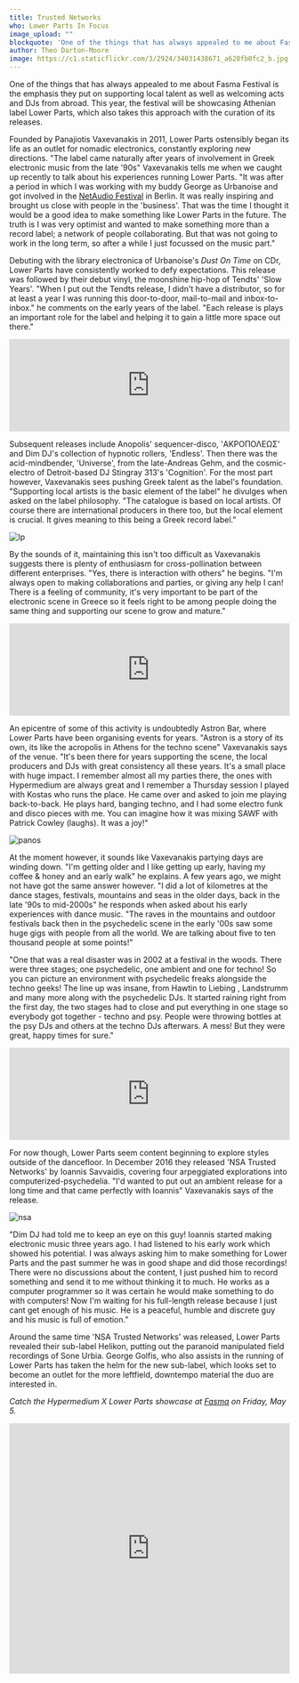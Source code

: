 ```yaml
---
title: Trusted Networks
who: Lower Parts In Focus
image_upload: ""
blockquote: 'One of the things that has always appealed to me about Fasma Festival is the emphasis they put on supporting local talent as well as welcoming acts and DJs from abroad. This year, the festival will be showcasing  Athenian label Lower Parts, which also takes this approach with the curation of its releases.'
author: Theo Darton-Moore
image: https://c1.staticflickr.com/3/2924/34031438671_a628fb0fc2_b.jpg
---
```

One of the things that has always appealed to me about Fasma Festival is the emphasis they put on supporting local talent as well as welcoming acts and DJs from abroad. This year, the festival will be showcasing  Athenian label Lower Parts, which also takes this approach with the curation of its releases.

Founded by Panajiotis Vaxevanakis in 2011, Lower Parts ostensibly began its life as an outlet for nomadic electronics, constantly exploring new directions. "The label came naturally after years of involvement in Greek electronic music from the late '90s" Vaxevanakis tells me when we caught up recently to talk about his experiences running Lower Parts. "It was after a period in which I was working with my buddy George as Urbanoise and got involved in the [NetAudio Festival](http://www.netaudioberlin.de/) in Berlin. It was really inspiring and brought us close with people in the 'business'. That was the time I thought it would be a good idea to make something like Lower Parts in the future. The truth is I was very optimist and wanted to make something more than a record label; a network of people collaborating. But that was not going to work in the long term, so after a while I just focussed on the music part."

 Debuting with the library electronica of Urbanoise's _Dust On Time_ on CDr, Lower Parts have consistently worked to defy expectations. This release was followed by their debut vinyl, the moonshine hip-hop of Tendts' 'Slow Years'. "When I put out the Tendts­ release, I didn't have a distributor, so for at least a year I was running this door-to-door, mail-to-mail and inbox-to-inbox." he comments on the early years of the label. "Each release is plays an important role for the label and helping it to gain a little more space out there."

<iframe width="100%" height="166" scrolling="no" frameborder="no" src="https://w.soundcloud.com/player/?url=https%3A//api.soundcloud.com/tracks/153675181&color=ff5500&auto_play=false&hide_related=false&show_comments=true&show_user=true&show_reposts=false"></iframe>

Subsequent releases include Anopolis' sequencer-disco, 'ΑΚΡΟΠΟΛΕΩΣ' and Dim DJ's collection of hypnotic rollers, 'Endless'. Then there was the acid-mindbender, 'Universe', from the late-Andreas Gehm, and the cosmic-electro of Detroit-based DJ Stingray 313's 'Cognition'. For the most part however, Vaxevanakis sees pushing Greek talent as the label's foundation. "Supporting local artists is the basic element of the label" he divulges when asked on the label philosophy. "The catalogue is based on local artists. Of course there are international producers in there too, but the local element is crucial. It gives meaning to this being a Greek record label." 

![lp](https://c1.staticflickr.com/3/2852/34162260845_ff8f6b6155_b.jpg)

By the sounds of it, maintaining this isn't too difficult as Vaxevanakis suggests there is plenty of enthusiasm for cross-pollination between different enterprises. "Yes, there is interaction with others" he begins. "I'm always open to making collaborations and parties, or giving any help I can!  There is a feeling of community, it's very important to be part of the electronic scene in Greece so it feels right to be among people doing the same thing and supporting our scene to grow and mature."

<iframe width="100%" height="166" scrolling="no" frameborder="no" src="https://w.soundcloud.com/player/?url=https%3A//api.soundcloud.com/tracks/190576327&color=ff5500&auto_play=false&hide_related=false&show_comments=true&show_user=true&show_reposts=false"></iframe>

An epicentre of some of this activity is undoubtedly Astron Bar, where Lower Parts have been organising events for years. "Astron is a story of its own, its like the acropolis in Athens for the techno scene" Vaxevanakis says of the venue. "It's been there for years supporting the scene, the local producers and DJs with great consistency all these years. It's a small place with huge impact. I remember almost all my parties there, the ones with Hypermedium are always great and I remember a Thursday session I played with Kostas who runs the place. He came over and asked to join me playing back-to-back. He plays hard, banging techno, and I had some electro funk and disco pieces with me. You can imagine how it was mixing SAWF with Patrick Cowley (laughs). It was a joy!"

![panos](https://c1.staticflickr.com/3/2829/34121409426_e90d1f3d83_b.jpg)

At the moment however, it sounds like Vaxevanakis partying days are winding down. "I'm getting older and I like getting up early, having my coffee & honey and an early walk" he explains. A few years ago, we might not have got the same answer however. "I did a lot of kilometres at the dance stages, festivals, mountains and seas in the older days, back in the late '90s to mid-2000s" he responds when asked about his early experiences with dance music. "The raves in the mountains and outdoor festivals  back then in the psychedelic scene in the early '00s saw some huge gigs with people from all the world. We are talking about five to ten thousand people at some points!"

"One that was a real disaster was in 2002 at a festival in the woods. There were three stages; one psychedelic, one ambient and one for techno! So you can picture an environment with psychedelic freaks alongside the techno geeks! The line up was insane, from Hawtin to Liebing , Landstrumm and many more along with the psychedelic DJs. It started raining right from the first day, the two stages had to close and put everything in one stage so everybody got together - techno and psy. People were throwing bottles at the psy DJs and others at the techno DJs afterwars. A mess! But they were great, happy times for sure."

<iframe width="100%" height="166" scrolling="no" frameborder="no" src="https://w.soundcloud.com/player/?url=https%3A//api.soundcloud.com/tracks/286124234&color=ff5500&auto_play=false&hide_related=false&show_comments=true&show_user=true&show_reposts=false"></iframe>

For now though, Lower Parts seem content beginning to explore styles outside of the dancefloor. In December 2016 they released 'NSA Trusted Networks' by Ioannis Savvaidis, covering four arpeggiated explorations into computerized-psychedelia.  "I'd wanted to put out an ambient release for a long time and that came perfectly with Ioannis" Vaxevanakis says of the release. 

![nsa](https://c1.staticflickr.com/3/2839/34031437221_2784df4de6_b.jpg) 

"Dim DJ had told me to keep an eye on this guy! Ioannis started making electronic music three years ago. I had listened to his early work which showed his potential. I was always asking him to make something for Lower Parts and the past summer he was in good shape and did those recordings! There were no discussions about the content, I just pushed him to record something and send it to me without thinking it to much. He works as a computer programmer so it was certain he would make something to do with computers! Now I'm waiting for his full-length release because I just cant get enough of his music. He is a peaceful, humble and discrete guy  and his music is full of emotion."

Around the same time 'NSA Trusted Networks' was released, Lower Parts revealed their sub-label Helikon, putting out the paranoid manipulated field recordings of Sone Urbia. George Golfis, who also assists in the running of Lower Parts has taken the helm for the new sub-label, which looks set to become an outlet for the more leftfield, downtempo material the duo are interested in. 

_Catch the Hypermedium X Lower Parts showcase at [Fasma](https://fasmafestival.com/programme) on Friday, May 5._ 

<iframe width="100%" height="450" scrolling="no" frameborder="no" src="https://w.soundcloud.com/player/?url=https%3A//api.soundcloud.com/tracks/309196273&auto_play=false&hide_related=false&show_comments=true&show_user=true&show_reposts=false&visual=true"></iframe>
